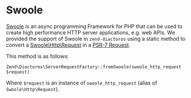 # Swoole

[Swoole](https://www.swoole.co.uk/) is an async programming Framework for PHP
that can be used to create high performance HTTP server applications, e.g. web
APIs. We provided the support of Swoole in `zend-diactoros` using a static
method to convert a [Swoole\Http\Request](http://php.net/manual/en/class.swoole-http-request.php)
in a [PSR-7 Request](https://www.php-fig.org/psr/psr-7/#32-psrhttpmessagerequestinterface).

This method is as follows:

```
Zend\Diactoros\ServerRequestFactory::fromSwoole(swoole_http_request $request)
```

Where `$request` is an instance of `swoole_http_request` (alias of
`Swoole\Http\Request`).
